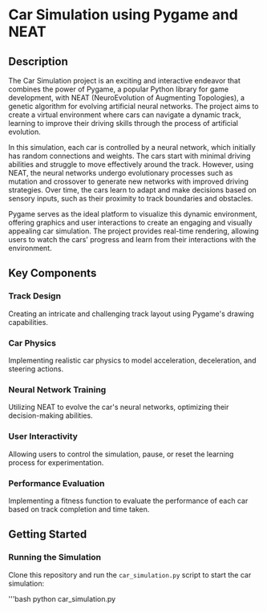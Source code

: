 # Car Simulation using Pygame and NEAT

## Description

The Car Simulation project is an exciting and interactive endeavor that combines the power of Pygame, a popular Python library for game development, with NEAT (NeuroEvolution of Augmenting Topologies), a genetic algorithm for evolving artificial neural networks. The project aims to create a virtual environment where cars can navigate a dynamic track, learning to improve their driving skills through the process of artificial evolution.

In this simulation, each car is controlled by a neural network, which initially has random connections and weights. The cars start with minimal driving abilities and struggle to move effectively around the track. However, using NEAT, the neural networks undergo evolutionary processes such as mutation and crossover to generate new networks with improved driving strategies. Over time, the cars learn to adapt and make decisions based on sensory inputs, such as their proximity to track boundaries and obstacles.

Pygame serves as the ideal platform to visualize this dynamic environment, offering graphics and user interactions to create an engaging and visually appealing car simulation. The project provides real-time rendering, allowing users to watch the cars' progress and learn from their interactions with the environment.

## Key Components

### Track Design
Creating an intricate and challenging track layout using Pygame's drawing capabilities.

### Car Physics
Implementing realistic car physics to model acceleration, deceleration, and steering actions.

### Neural Network Training
Utilizing NEAT to evolve the car's neural networks, optimizing their decision-making abilities.

### User Interactivity
Allowing users to control the simulation, pause, or reset the learning process for experimentation.

### Performance Evaluation
Implementing a fitness function to evaluate the performance of each car based on track completion and time taken.

## Getting Started

### Running the Simulation
Clone this repository and run the `car_simulation.py` script to start the car simulation:

'''bash
python car_simulation.py
